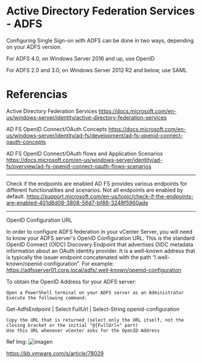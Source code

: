 # Active Directory Federation Services - ADFS

Configuring Single Sign-on with ADFS can be done in two ways, depending on your ADFS version.

For ADFS 4.0, on Windows Server 2016 and up, use OpenID

For ADFS 2.0 and 3.0, on Windows Server 2012 R2 and below, use SAML


# Referencias

Active Directory Federation Services
https://docs.microsoft.com/en-us/windows-server/identity/active-directory-federation-services


AD FS OpenID Connect/OAuth Concepts
https://docs.microsoft.com/en-us/windows-server/identity/ad-fs/development/ad-fs-openid-connect-oauth-concepts


AD FS OpenID Connect/OAuth flows and Application Scenarios
https://docs.microsoft.com/en-us/windows-server/identity/ad-fs/overview/ad-fs-openid-connect-oauth-flows-scenarios


---------------
Check if the endpoints are enabled
AD FS provides various endpoints for different functionalities and scenarios. Not all endpoints are enabled by default. 
https://support.microsoft.com/en-us/topic/check-if-the-endpoints-are-enabled-401d8d08-3808-56d7-bf88-3248f5960ade


--------------------------------

OpenID Configuration URL 

In order to configure ADFS federation in your vCenter Server, you will need to know your ADFS server's OpenID Configuration URL. This is the standard OpenID Connect (OIDC) Discovery Endpoint that advertises OIDC metadata information about an OAuth identity provider. It is a well-known address that is typically the issuer endpoint concatenated with the path “/.well-known/openid-configuration”. For example: https://adfsserver01.corp.local/adfs/.well-known/openid-configuration

To obtain the OpenID Address for your ADFS server:

    Open a PowerShell terminal on your ADFS server as an Administrator
    Execute the following command:

Get-AdfsEndpoint | Select FullUrl | Select-String openid-configuration

    Copy the URL that is returned (select only the URL itself, not the closing bracket or the initial "@{FullUrl=" part)
    Use this URL whenever vCenter asks for the OpenID Address

Ref Img:
![imagen](https://user-images.githubusercontent.com/222181/104085338-935f7280-521c-11eb-95ae-e493cb79ff32.png)

	
https://kb.vmware.com/s/article/78029

